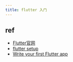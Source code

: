 ```yaml
---
title: flutter 入门
---
```


## ref
- [Flutter官网](https://flutter.dev/learn)
- [flutter setup](https://docs.flutter.dev/get-started/install/windows)
- [Write your first Flutter app](https://codelabs.developers.google.com/codelabs/first-flutter-app-pt1/#0)
